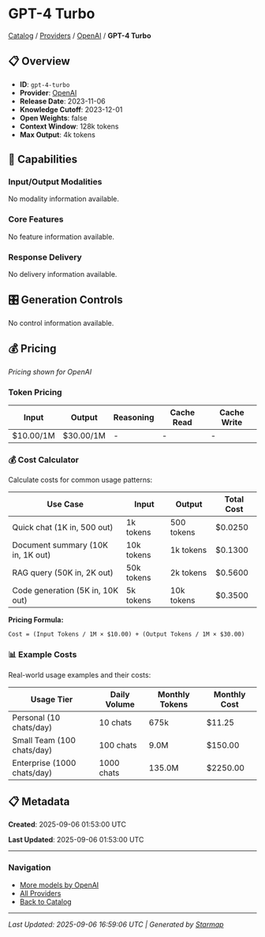 # GPT-4 Turbo
  
[Catalog](../../../..) / [Providers](../../..) / [OpenAI](../..) / **GPT-4 Turbo**


## 📋 Overview
  
- **ID**: `gpt-4-turbo`
- **Provider**: [OpenAI](../)
- **Release Date**: 2023-11-06
- **Knowledge Cutoff**: 2023-12-01
- **Open Weights**: false
- **Context Window**: 128k tokens
- **Max Output**: 4k tokens
  
## 🎯 Capabilities
  
### Input/Output Modalities
  
No modality information available.
  
### Core Features
  
No feature information available.
  
### Response Delivery
  
No delivery information available.
  
## 🎛️ Generation Controls
  
No control information available.
  
## 💰 Pricing
  
*Pricing shown for OpenAI*
  
  
### Token Pricing
  
| Input | Output | Reasoning | Cache Read | Cache Write |
|---------|---------|---------|---------|---------|
| $10.00/1M | $30.00/1M | - | - | - |

  
### 💰 Cost Calculator
  
Calculate costs for common usage patterns:
  
  
| Use Case | Input | Output | Total Cost |
|---------|---------|---------|---------|
| Quick chat (1K in, 500 out) | 1k tokens | 500 tokens | $0.0250 |
| Document summary (10K in, 1K out) | 10k tokens | 1k tokens | $0.1300 |
| RAG query (50K in, 2K out) | 50k tokens | 2k tokens | $0.5600 |
| Code generation (5K in, 10K out) | 5k tokens | 10k tokens | $0.3500 |

  
**Pricing Formula:**
  
```
Cost = (Input Tokens / 1M × $10.00) + (Output Tokens / 1M × $30.00)
```
  
### 📊 Example Costs
  
Real-world usage examples and their costs:
  
  
| Usage Tier | Daily Volume | Monthly Tokens | Monthly Cost |
|---------|---------|---------|---------|
| Personal (10 chats/day) | 10 chats | 675k | $11.25 |
| Small Team (100 chats/day) | 100 chats | 9.0M | $150.00 |
| Enterprise (1000 chats/day) | 1000 chats | 135.0M | $2250.00 |

  
## 📋 Metadata
  
**Created**: 2025-09-06 01:53:00 UTC
  
**Last Updated**: 2025-09-06 01:53:00 UTC
  
  
---
  
  
### Navigation

- [More models by OpenAI](../)
- [All Providers](../../../../providers)
- [Back to Catalog](../../../..)


---
_Last Updated: 2025-09-06 16:59:06 UTC | Generated by [Starmap](https://github.com/agentstation/starmap)_
